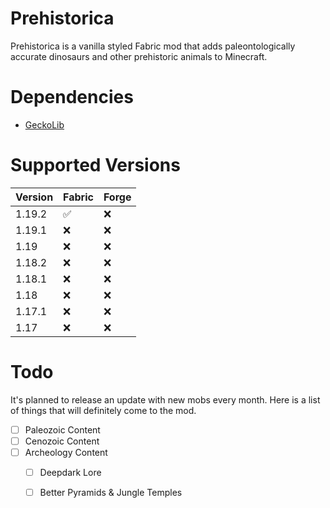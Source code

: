 # Prehistorica
Prehistorica is a vanilla styled Fabric mod that adds paleontologically accurate dinosaurs and other prehistoric animals to Minecraft.

# Dependencies
* [GeckoLib](https://www.curseforge.com/minecraft/mc-mods/geckolib)

# Supported Versions 
| Version  | Fabric   | Forge    |
|----------|----------|----------|
| 1.19.2   | ✅       | ❌       |
| 1.19.1   | ❌       | ❌       |
| 1.19     | ❌       | ❌       |
| 1.18.2   | ❌       | ❌       |
| 1.18.1   | ❌       | ❌       |
| 1.18     | ❌       | ❌       |
| 1.17.1   | ❌       | ❌       |
| 1.17     | ❌       | ❌       |


# Todo
It's planned to release an update with new mobs every month.  Here is a list of things that will definitely come to the mod.
- [ ] Paleozoic Content
- [ ] Cenozoic Content
- [ ] Archeology Content
   - [ ] Deepdark Lore
   - [ ] Better Pyramids & Jungle Temples

